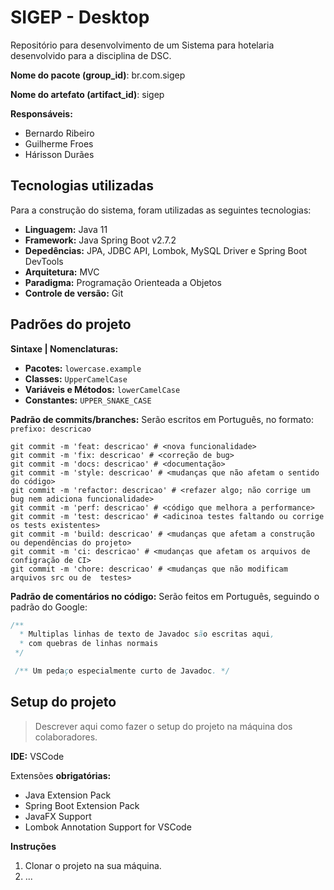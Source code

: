 # SIGEP - Desktop

Repositório para desenvolvimento de um Sistema para hotelaria desenvolvido para a disciplina de DSC.

**Nome do pacote (group_id)**: br.com.sigep

**Nome do artefato (artifact_id)**: sigep

**Responsáveis:**
- Bernardo Ribeiro
- Guilherme Froes
- Hárisson Durães


## Tecnologias utilizadas
Para a construção do sistema, foram utilizadas as seguintes tecnologias:
- **Linguagem:** Java 11
- **Framework:** Java Spring Boot v2.7.2
- **Depedências:** JPA, JDBC API, Lombok, MySQL Driver e Spring Boot DevTools
- **Arquitetura:** MVC
- **Paradigma:** Programação Orienteada a Objetos
- **Controle de versão:** Git


## Padrões do projeto

**Sintaxe | Nomenclaturas:**
- **Pacotes:** `lowercase.example`
- **Classes:** `UpperCamelCase`
- **Variáveis e Métodos:** `lowerCamelCase`
- **Constantes:** `UPPER_SNAKE_CASE`

**Padrão de commits/branches:** Serão escritos em Português, no formato: `prefixo: descricao`

```Shell
git commit -m 'feat: descricao' # <nova funcionalidade>
git commit -m 'fix: descricao' # <correção de bug>
git commit -m 'docs: descricao' # <documentação>
git commit -m 'style: descricao' # <mudanças que não afetam o sentido do código>
git commit -m 'refactor: descricao' # <refazer algo; não corrige um bug nem adiciona funcionalidade>
git commit -m 'perf: descricao' # <código que melhora a performance>
git commit -m 'test: descricao' # <adicinoa testes faltando ou corrige os tests existentes>
git commit -m 'build: descricao' # <mudanças que afetam a construção ou dependências do projeto>
git commit -m 'ci: descricao' # <mudanças que afetam os arquivos de configração de CI>
git commit -m 'chore: descricao' # <mudanças que não modificam arquivos src ou de  testes>
```


**Padrão de comentários no código:** Serão feitos em Português, seguindo o padrão do Google:

```Java
/**
  * Multiplas linhas de texto de Javadoc são escritas aqui,
  * com quebras de linhas normais
 */

 /** Um pedaço especialmente curto de Javadoc. */
```


## Setup do projeto
> Descrever aqui como fazer o setup do projeto na máquina dos colaboradores.

**IDE:** VSCode

Extensões **obrigatórias:** 
   - Java Extension Pack
   - Spring Boot Extension Pack
   - JavaFX Support
   - Lombok Annotation Support for VSCode

**Instruções**
1. Clonar o projeto na sua máquina.
2. ...
